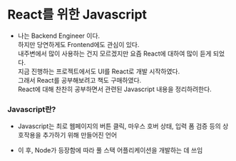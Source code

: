 # React를 위한 Javascript
- 나는 Backend Engineer 이다.<br>
  하지만 당연하게도 Frontend에도 관심이 있다.<br>
  내주변에서 많이 사용하는 건지 모르겠지만 요즘 React에 대하여 많이 듣게 되었다.<br>
  지금 진행하는 프로젝트에서도 UI를 React로 개발 시작하였다.<br>
  그래서 React를 공부해보려고 책도 구매하였다.<br>
  React에 대해 찬찬히 공부하면서 관련된 Javascript 내용을 정리하려한다.

### Javascript란?
- Javascript는 최로 웹페이지의 버튼 클릭, 마우스 호버 상태, 입력 폼 검증 등의 상호작용을 추가하기 위해 만들어진 언어

- 이 후, Node가 등장함에 따라 풀 스택 어플리케이션을 개발하는 데 쓰임